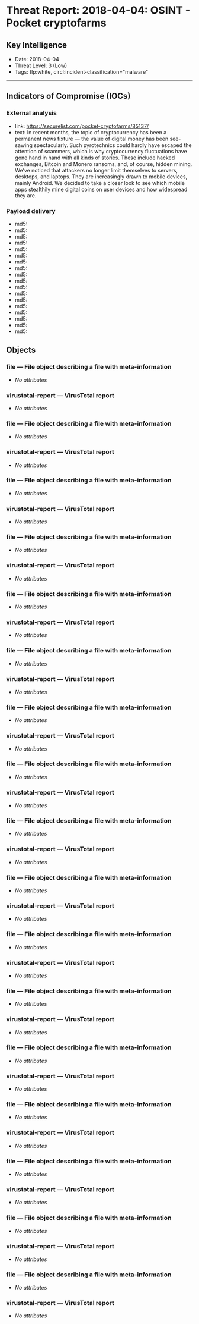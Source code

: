 # Threat Report: 2018-04-04: OSINT - Pocket cryptofarms


## Key Intelligence
* Date: 2018-04-04
* Threat Level: 3 (Low)
* Tags: tlp:white, circl:incident-classification="malware"

---

## Indicators of Compromise (IOCs)
### External analysis
* link: https://securelist.com/pocket-cryptofarms/85137/
* text: In recent months, the topic of cryptocurrency has been a permanent news fixture — the value of digital money has been see-sawing spectacularly. Such pyrotechnics could hardly have escaped the attention of scammers, which is why cryptocurrency fluctuations have gone hand in hand with all kinds of stories. These include hacked exchanges, Bitcoin and Monero ransoms, and, of course, hidden mining. We’ve noticed that attackers no longer limit themselves to servers, desktops, and laptops. They are increasingly drawn to mobile devices, mainly Android. We decided to take a closer look to see which mobile apps stealthily mine digital coins on user devices and how widespread they are.

### Payload delivery
* md5: <md5>
* md5: <md5>
* md5: <md5>
* md5: <md5>
* md5: <md5>
* md5: <md5>
* md5: <md5>
* md5: <md5>
* md5: <md5>
* md5: <md5>
* md5: <md5>
* md5: <md5>
* md5: <md5>
* md5: <md5>
* md5: <md5>
* md5: <md5>
* md5: <md5>
* md5: <md5>

## Objects
### file — File object describing a file with meta-information
* _No attributes_

### virustotal-report — VirusTotal report
* _No attributes_

### file — File object describing a file with meta-information
* _No attributes_

### virustotal-report — VirusTotal report
* _No attributes_

### file — File object describing a file with meta-information
* _No attributes_

### virustotal-report — VirusTotal report
* _No attributes_

### file — File object describing a file with meta-information
* _No attributes_

### virustotal-report — VirusTotal report
* _No attributes_

### file — File object describing a file with meta-information
* _No attributes_

### virustotal-report — VirusTotal report
* _No attributes_

### file — File object describing a file with meta-information
* _No attributes_

### virustotal-report — VirusTotal report
* _No attributes_

### file — File object describing a file with meta-information
* _No attributes_

### virustotal-report — VirusTotal report
* _No attributes_

### file — File object describing a file with meta-information
* _No attributes_

### virustotal-report — VirusTotal report
* _No attributes_

### file — File object describing a file with meta-information
* _No attributes_

### virustotal-report — VirusTotal report
* _No attributes_

### file — File object describing a file with meta-information
* _No attributes_

### virustotal-report — VirusTotal report
* _No attributes_

### file — File object describing a file with meta-information
* _No attributes_

### virustotal-report — VirusTotal report
* _No attributes_

### file — File object describing a file with meta-information
* _No attributes_

### virustotal-report — VirusTotal report
* _No attributes_

### file — File object describing a file with meta-information
* _No attributes_

### virustotal-report — VirusTotal report
* _No attributes_

### file — File object describing a file with meta-information
* _No attributes_

### virustotal-report — VirusTotal report
* _No attributes_

### file — File object describing a file with meta-information
* _No attributes_

### virustotal-report — VirusTotal report
* _No attributes_

### file — File object describing a file with meta-information
* _No attributes_

### virustotal-report — VirusTotal report
* _No attributes_

### file — File object describing a file with meta-information
* _No attributes_

### virustotal-report — VirusTotal report
* _No attributes_
